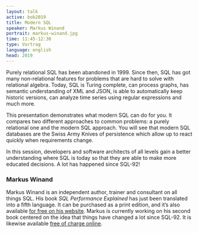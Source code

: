 ```yaml
---
layout: talk
active: bob2019
title: Modern SQL
speaker: Markus Winand
portrait: markus-winand.jpg
time: 11:45-12:30
type: Vortrag
language: english
head: 2019
---
```


Purely relational SQL has been abandoned in 1999. Since then, SQL has
got many non-relational features for problems that are hard to solve
with relational algebra. Today, SQL is Turing complete, can process
graphs, has semantic understanding of XML and JSON, is able to
automatically keep historic versions, can analyze time series using
regular expressions and much more.

This presentation demonstrates what modern SQL can do for you. It
compares two different approaches to common problems: a purely
relational one and the modern SQL approach. You will see that modern
SQL databases are the Swiss Army Knives of persistence which allow up
to react quickly when requirements change.

In this session, developers and software architects of all levels gain
a better understanding where SQL is today so that they are able to
make more educated decisions. A lot has happened since SQL-92!

### Markus Winand

Markus Winand is an independent author, trainer and consultant on all
things SQL. His book *SQL Performance Explained* has just been
translated into a fifth language. It can be purchased as a print
edition, and it’s also available [for free on his
website](http://use-the-index-luke.com/). Markus is currently working on his
second book centered on the idea that things have changed a lot since
SQL-92. It is likewise available [free of charge online](http://modern-sql.com).
